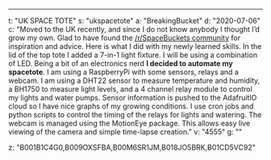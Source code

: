 ---
t: "UK SPACE TOTE"
s: "ukspacetote"
a: "BreakingBucket"
d: "2020-07-06"
c: "Moved to the UK recently, and since I do not know anybody I thought I’d grow my own. Glad to have found the <a href='http://www.reddit.com/r/SpaceBuckets'>/r/SpaceBuckets community</a> for inspiration and advice. Here is what I did with my newly learned skills. In the lid of the top tote I added a 7-in-1 light fixture. I will be using a combination of LED.
    Being a bit of an electronics nerd <strong>I decided to automate my spacetote</strong>. I am using a RaspberryPi with some sensors, relays and a webcam. I am using a DHT22 sensor to measure temperature and humidity, a BH1750 to measure light levels, and a 4 channel relay module to control my lights and water pumps. Sensor information is pushed to the AdafruitIO cloud so I have nice graphs of my growing conditions. I use cron jobs and python scripts to control the timing of the relays for lights and watering. The webcam is managed using the MotionEye package. This allows easy live viewing of the camera and simple time-lapse creation."
v: "4555"
g: ""

z: "B001B1C4G0,B009OXSFBA,B00M6SR1JM,B018JO5BRK,B01CD5VC92"
